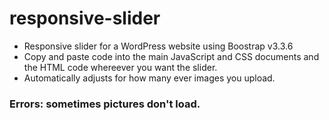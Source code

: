 # responsive-slider

* Responsive slider for a WordPress website using Boostrap v3.3.6 
* Copy and paste code into the main JavaScript and CSS documents and the HTML code whereever you want the slider.
* Automatically adjusts for how many ever images you upload.

### Errors: sometimes pictures don't load.

